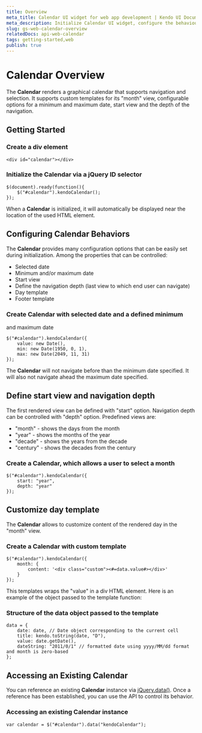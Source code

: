 ```yaml
---
title: Overview
meta_title: Calendar UI widget for web app development | Kendo UI Documentation
meta_description: Initialize Calendar UI widget, configure the behaviour of the control and use a custom template.
slug: gs-web-calendar-overview
relatedDocs: api-web-calendar
tags: getting-started,web
publish: true
---
```


# Calendar Overview

The **Calendar** renders a graphical calendar that supports
navigation and selection. It supports custom templates for its
"month" view, configurable options for a minimum and maximum date,
start view and the depth of the navigation.

## Getting Started

### Create a div element

    <div id="calendar"></div>

### Initialize the Calendar via a jQuery ID selector

    $(document).ready(function(){
        $("#calendar").kendoCalendar();
    });

When a **Calendar** is initialized, it will automatically be
displayed near the location of the used HTML element.


## Configuring Calendar Behaviors


The **Calendar** provides many configuration options that can be
easily set during initialization. Among the properties that can be
controlled:


*   Selected date
*   Minimum and/or maximum date
*   Start view
*   Define the navigation depth (last view to which end user can
navigate)
*   Day template
*   Footer template

### Create Calendar with selected date and a defined minimum
and maximum date

    $("#calendar").kendoCalendar({
        value: new Date(),
        min: new Date(1950, 0, 1),
        max: new Date(2049, 11, 31)
    });

The **Calendar** will not navigate before than the minimum
date specified. It will also not navigate ahead the maximum date
specified.

## Define start view and navigation depth


The first rendered view can be defined with "start" option.
Navigation depth can be controlled with "depth" option. Predefined
views are:


*   "month" - shows the days from the month
*   "year" - shows the months of the year
*   "decade" - shows the years from the decade
*   "century" - shows the decades from the century

### Create a Calendar, which allows a user to select a month

    $("#calendar").kendoCalendar({
        start: "year",
        depth: "year"
    });

## Customize day template


The **Calendar** allows to customize content of the rendered day
in the "month" view.

### Create a Calendar with custom template

    $("#calendar").kendoCalendar({
        month: {
            content: '<div class="custom"><#=data.value#></div>'
        }
    });

This templates wraps the "value" in a div HTML element. Here is an
example of the object passed to the template function:

### Structure of the data object passed to the template

    data = {
        date: date, // Date object corresponding to the current cell
        title: kendo.toString(date, "D"),
        value: date.getDate(),
        dateString: "2011/0/1" // formatted date using yyyy/MM/dd format and month is zero-based
    };

## Accessing an Existing Calendar


You can reference an existing **Calendar** instance via
[jQuery.data()](http://api.jquery.com/jQuery.data/).
Once a reference has been established, you can use the API to control
its behavior.

### Accessing an existing Calendar instance

    var calendar = $("#calendar").data("kendoCalendar");

 
